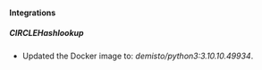 #### Integrations
##### CIRCLEHashlookup
- Updated the Docker image to: *demisto/python3:3.10.10.49934*.
